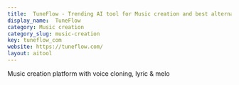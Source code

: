 ```yaml
---
title:  TuneFlow - Trending AI tool for Music creation and best alternatives
display_name:  TuneFlow
category: Music creation
category_slug: music-creation
key: tuneflow_com
website: https://tuneflow.com/
layout: aitool
---
```


Music creation platform with voice cloning, lyric & melo
